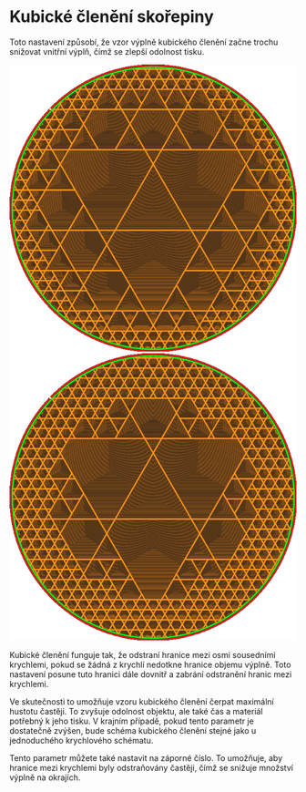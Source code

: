 Kubické členění skořepiny
====
Toto nastavení způsobí, že vzor výplně kubického členění začne trochu snižovat vnitřní výplň, čímž se zlepší odolnost tisku.

![Kubické členění bez přídavné skořepiny](../../../articles/images/sub_div_rad_add_small.png)
![Další 5mm skořepina](../../../articles/images/sub_div_rad_add_large.png)

Kubické členění funguje tak, že odstraní hranice mezi osmi sousedními krychlemi, pokud se žádná z krychlí nedotkne hranice objemu výplně. Toto nastavení posune tuto hranici dále dovnitř a zabrání odstranění hranic mezi krychlemi.

Ve skutečnosti to umožňuje vzoru kubického členění čerpat maximální hustotu častěji. To zvyšuje odolnost objektu, ale také čas a materiál potřebný k jeho tisku. V krajním případě, pokud tento parametr je dostatečně zvýšen, bude schéma kubického členění stejné jako u jednoduchého krychlového schématu.

Tento parametr můžete také nastavit na záporné číslo. To umožňuje, aby hranice mezi krychlemi byly odstraňovány častěji, čímž se snižuje množství výplně na okrajích.
